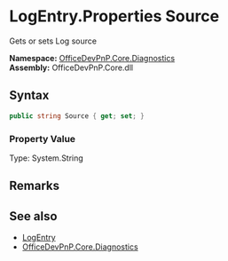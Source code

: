 # LogEntry.Properties Source
 Gets or sets Log source   

**Namespace:** [OfficeDevPnP.Core.Diagnostics](OfficeDevPnP.Core.Diagnostics.md)  
**Assembly:** OfficeDevPnP.Core.dll  
## Syntax
```C#
public string Source { get; set; }
```

### Property Value
Type: System.String  

## Remarks
  
## See also
- [LogEntry](OfficeDevPnP.Core.Diagnostics.LogEntry.md) 
- [OfficeDevPnP.Core.Diagnostics](OfficeDevPnP.Core.Diagnostics.md) 
